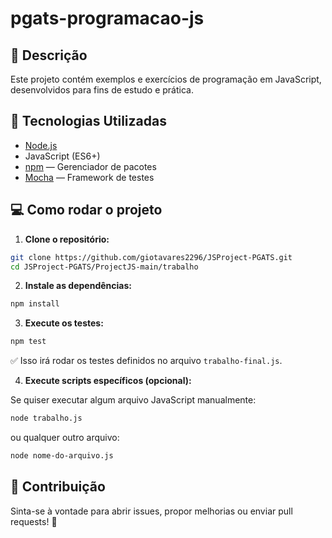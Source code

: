 # pgats-programacao-js

## 📄 Descrição

Este projeto contém exemplos e exercícios de programação em JavaScript, desenvolvidos para fins de estudo e prática.

## 🚀 Tecnologias Utilizadas

- [Node.js](https://nodejs.org/)
- JavaScript (ES6+)
- [npm](https://www.npmjs.com/) — Gerenciador de pacotes
- [Mocha](https://mochajs.org/) — Framework de testes

## 💻 Como rodar o projeto

1. **Clone o repositório:**

```bash
git clone https://github.com/giotavares2296/JSProject-PGATS.git
cd JSProject-PGATS/ProjectJS-main/trabalho
```

2. **Instale as dependências:**

```bash
npm install
```

3. **Execute os testes:**

```bash
npm test
```

✅ Isso irá rodar os testes definidos no arquivo `trabalho-final.js`.

4. **Execute scripts específicos (opcional):**

Se quiser executar algum arquivo JavaScript manualmente:

```bash
node trabalho.js
```

ou qualquer outro arquivo:

```bash
node nome-do-arquivo.js
```

## 🤝 Contribuição

Sinta-se à vontade para abrir issues, propor melhorias ou enviar pull requests! 🚀

